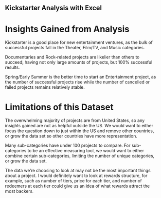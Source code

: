 ## Kickstarter Analysis with Excel

# Insights Gained from Analysis

Kickstarter is a good place for new entertainment ventures, as the bulk of successful projects fall in the Theater, Film/TV, and Music categories. 

Documentaries and Rock-related projects are likelier than others to succeed, having not only large amounts of projects, but 100% successful results.

Spring/Early Summer is the better time to start an Entertainment project, as the number of successful projects rise while the number of cancelled or failed projects remains relatively stable.

# Limitations of this Dataset

The overwhelming majority of projects are from United States, so any insights gained are not as helpful outside the US. We would want to either focus the question down to just within the US and remove other countries, or grow the data set so other countries have more representation.

Many sub-categories have under 100 projects to compare. For sub-categories to be an effective measuring tool, we would want to either combine certain sub-categories, limiting the number of unique categories, or grow the data set.

The data we’re choosing to look at may not be the most important things about a project. I would definitely want to look at rewards structure, for example, such as number of tiers, price for each tier, and number of redeemers at each tier could give us an idea of what rewards attract the most backers. 